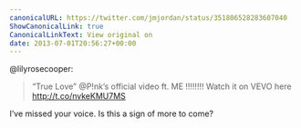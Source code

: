 ```yaml
---
canonicalURL: https://twitter.com/jmjordan/status/351806528283607040
ShowCanonicalLink: true
CanonicalLinkText: View original on
date: 2013-07-01T20:56:27+00:00
---
```

@lilyrosecooper:

> “True Love” @P!nk’s official video ft. ME !!!!!!!! Watch it on VEVO here  http://t.co/nvkeKMU7MS

I’ve missed your voice. Is this a sign of more to come?